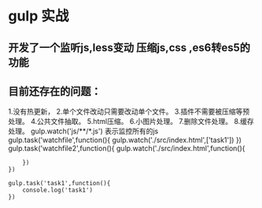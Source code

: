 # gulp 实战
## 开发了一个监听js,less变动 压缩js,css ,es6转es5的功能
## 目前还存在的问题：
1.没有热更新，
2.单个文件改动只需要改动单个文件。
3.插件不需要被压缩等预处理。
4.公共文件抽取。
5.html压缩。
6.小图片处理。
7.删除文件处理。
8.缓存处理。
gulp.watch('js/**/*.js')  表示监控所有的js
    gulp.task('watchfile',function(){
        gulp.watch('./src/index.html',['task1'])
    })
    gulp.task('watchfile2',function(){
        gulp.watch('./src/index.html',function(){
            
        })
    })
    
    gulp.task('task1',function(){
        console.log('task1')
    })
